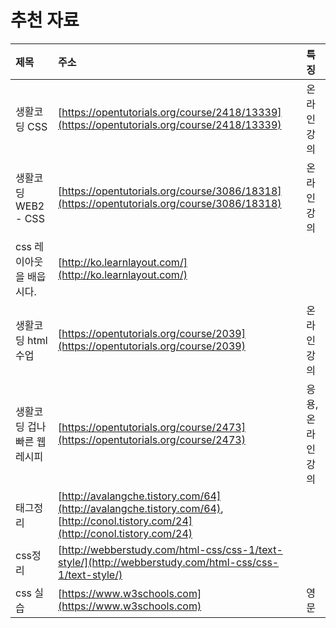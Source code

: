 # 추천 자료

| 제목 | 주소 | 특징 |
| :--- | :--- | :--- |
| 생활코딩 CSS | [https://opentutorials.org/course/2418/13339](https://opentutorials.org/course/2418/13339) | 온라인강의 |
| 생활코딩 WEB2 - CSS | [https://opentutorials.org/course/3086/18318](https://opentutorials.org/course/3086/18318) | 온라인강의 |
| css 레이아웃을 배웁시다. | [http://ko.learnlayout.com/](http://ko.learnlayout.com/) |  |
| 생활코딩 html 수업 | [https://opentutorials.org/course/2039](https://opentutorials.org/course/2039) | 온라인강의 |
| 생활코딩 겁나 빠른 웹 레시피 | [https://opentutorials.org/course/2473](https://opentutorials.org/course/2473) | 응용, 온라인강의 |
| 태그정리 | [http://avalangche.tistory.com/64](http://avalangche.tistory.com/64), [http://conol.tistory.com/24](http://conol.tistory.com/24) |  |
| css정리 | [http://webberstudy.com/html-css/css-1/text-style/](http://webberstudy.com/html-css/css-1/text-style/) |  |
| css 실습 | [https://www.w3schools.com](https://www.w3schools.com) | 영문 |

